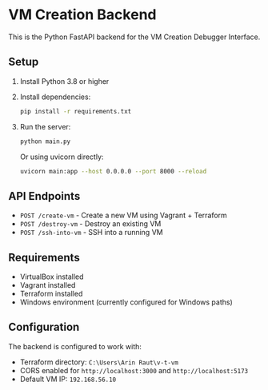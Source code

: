 # VM Creation Backend

This is the Python FastAPI backend for the VM Creation Debugger Interface.

## Setup

1. Install Python 3.8 or higher
2. Install dependencies:
   ```bash
   pip install -r requirements.txt
   ```

3. Run the server:
   ```bash
   python main.py
   ```
   
   Or using uvicorn directly:
   ```bash
   uvicorn main:app --host 0.0.0.0 --port 8000 --reload
   ```

## API Endpoints

- `POST /create-vm` - Create a new VM using Vagrant + Terraform
- `POST /destroy-vm` - Destroy an existing VM
- `POST /ssh-into-vm` - SSH into a running VM

## Requirements

- VirtualBox installed
- Vagrant installed
- Terraform installed
- Windows environment (currently configured for Windows paths)

## Configuration

The backend is configured to work with:
- Terraform directory: `C:\Users\Arin Raut\v-t-vm`
- CORS enabled for `http://localhost:3000` and `http://localhost:5173`
- Default VM IP: `192.168.56.10`